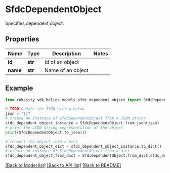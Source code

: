 # SfdcDependentObject

Specifies dependent object.

## Properties

Name | Type | Description | Notes
------------ | ------------- | ------------- | -------------
**id** | **str** | Id of an object | 
**name** | **str** | Name of an object | 

## Example

```python
from cohesity_sdk.helios.models.sfdc_dependent_object import SfdcDependentObject

# TODO update the JSON string below
json = "{}"
# create an instance of SfdcDependentObject from a JSON string
sfdc_dependent_object_instance = SfdcDependentObject.from_json(json)
# print the JSON string representation of the object
print(SfdcDependentObject.to_json())

# convert the object into a dict
sfdc_dependent_object_dict = sfdc_dependent_object_instance.to_dict()
# create an instance of SfdcDependentObject from a dict
sfdc_dependent_object_from_dict = SfdcDependentObject.from_dict(sfdc_dependent_object_dict)
```
[[Back to Model list]](../README.md#documentation-for-models) [[Back to API list]](../README.md#documentation-for-api-endpoints) [[Back to README]](../README.md)


